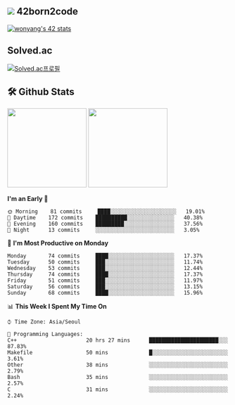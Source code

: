 
## <img src="https://img.shields.io/badge/-000000?style=flat&logo=42&logoColor=white"> 42born2code
[![wonyang's 42 stats](https://badge42.vercel.app/api/v2/cl5nhe5b6007809kydha7ht42/stats?cursusId=21&coalitionId=88)](https://profile.intra.42.fr/users/wonyang)

## Solved.ac
[![Solved.ac프로필](http://mazassumnida.wtf/api/v2/generate_badge?boj=bennyws)](https://solved.ac/bennyws)

## 🛠️ Github Stats
<p>
  <img height="180em" src="https://github-readme-stats-veggie-garden.vercel.app/api?username=gemstoneyang&show_icons=true&include_all_commits=true&bg_color=30,e96443,904e95&title_color=fff&text_color=fff">
  <img height="180em" src="https://github-readme-stats-veggie-garden.vercel.app/api/top-langs/?username=gemstoneyang&layout=compact&bg_color=30,e96443,904e95&title_color=fff&text_color=fff">
</p>

<!--START_SECTION:waka-->
**I'm an Early 🐤** 

```text
🌞 Morning    81 commits     ████░░░░░░░░░░░░░░░░░░░░░   19.01% 
🌆 Daytime    172 commits    ██████████░░░░░░░░░░░░░░░   40.38% 
🌃 Evening    160 commits    █████████░░░░░░░░░░░░░░░░   37.56% 
🌙 Night      13 commits     ░░░░░░░░░░░░░░░░░░░░░░░░░   3.05%

```
📅 **I'm Most Productive on Monday** 

```text
Monday       74 commits     ████░░░░░░░░░░░░░░░░░░░░░   17.37% 
Tuesday      50 commits     ███░░░░░░░░░░░░░░░░░░░░░░   11.74% 
Wednesday    53 commits     ███░░░░░░░░░░░░░░░░░░░░░░   12.44% 
Thursday     74 commits     ████░░░░░░░░░░░░░░░░░░░░░   17.37% 
Friday       51 commits     ███░░░░░░░░░░░░░░░░░░░░░░   11.97% 
Saturday     56 commits     ███░░░░░░░░░░░░░░░░░░░░░░   13.15% 
Sunday       68 commits     ████░░░░░░░░░░░░░░░░░░░░░   15.96%

```


📊 **This Week I Spent My Time On** 

```text
⌚︎ Time Zone: Asia/Seoul

💬 Programming Languages: 
C++                      20 hrs 27 mins      ██████████████████████░░░   87.83% 
Makefile                 50 mins             █░░░░░░░░░░░░░░░░░░░░░░░░   3.61% 
Other                    38 mins             ░░░░░░░░░░░░░░░░░░░░░░░░░   2.79% 
Bash                     35 mins             ░░░░░░░░░░░░░░░░░░░░░░░░░   2.57% 
C                        31 mins             ░░░░░░░░░░░░░░░░░░░░░░░░░   2.24%

```


<!--END_SECTION:waka-->
